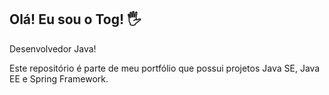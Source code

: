 ## Olá! Eu sou o Tog! 🖐️

Desenvolvedor Java!

Este repositório é parte de meu portfólio que possui projetos Java SE, Java EE e Spring Framework.



